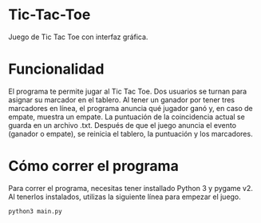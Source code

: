 # Tic-Tac-Toe
Juego de Tic Tac Toe con interfaz gráfica.

# Funcionalidad
El programa te permite jugar al Tic Tac Toe. Dos usuarios se turnan para asignar su marcador en el tablero. Al tener un ganador por tener tres marcadores en línea, el programa anuncia qué jugador ganó y, en caso de empate, muestra un empate. La puntuación de la coincidencia actual se guarda en un archivo .txt. Después de que el juego anuncia el evento (ganador o empate), se reinicia el tablero, la puntuación y los marcadores.

# Cómo correr el programa
Para correr el programa, necesitas tener installado Python 3 y pygame v2. Al tenerlos instalados, utilizas la siguiente línea para empezar el juego.

```
python3 main.py
```
